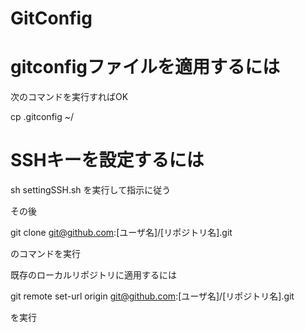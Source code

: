 # GitConfig


# gitconfigファイルを適用するには
次のコマンドを実行すればOK

cp .gitconfig ~/

# SSHキーを設定するには
sh settingSSH.sh
を実行して指示に従う

その後

git clone git@github.com:[ユーザ名]/[リポジトリ名].git

のコマンドを実行

既存のローカルリポジトリに適用するには

git remote set-url origin git@github.com:[ユーザ名]/[リポジトリ名].git

を実行
